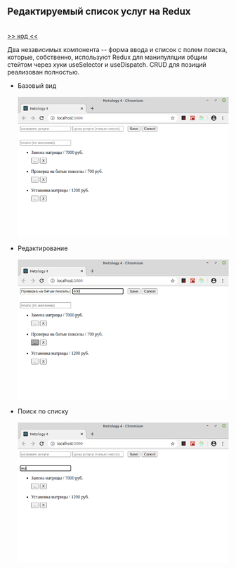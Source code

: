 ## Редактируемый список услуг на Redux
\
[>> код <<](https://github.com/vaniya-k/netology_homeworks/tree/4-full_done/)

Два независимых компонента -- форма ввода и список с полем поиска, которые, собственно, используют Redux для манипуляции общим стейтом через хуки useSelector и useDispatch. CRUD для позиций реализован полностью.

* Базовый вид
\
\
![Basic](01.png)

* Редактирование
\
\
![Edit](02.png)

* Поиск по списку
\
\
![Filter](03.png)
